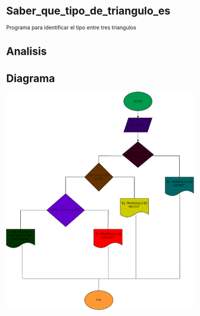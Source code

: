 # Saber_que_tipo_de_triangulo_es
Programa para identificar el tipo entre tres triangulos

# Analisis

# Diagrama
![Diagrama de flujo](diagramaX.png "Diagrama de flujo")